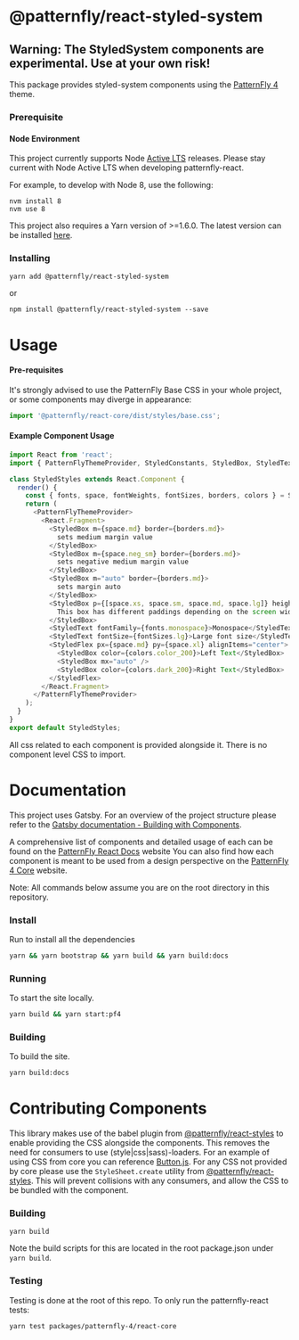 # @patternfly/react-styled-system

## Warning: The StyledSystem components are experimental. Use at your own risk!

This package provides styled-system components using the [PatternFly 4][patternfly-4] theme.

### Prerequisite

#### Node Environment

This project currently supports Node [Active LTS](https://github.com/nodejs/Release#release-schedule) releases. Please stay current with Node Active LTS when developing patternfly-react.

For example, to develop with Node 8, use the following:

```
nvm install 8
nvm use 8
```

This project also requires a Yarn version of >=1.6.0. The latest version can be installed [here](https://yarnpkg.com/).

### Installing

```
yarn add @patternfly/react-styled-system
```

or

```
npm install @patternfly/react-styled-system --save
```

# Usage

#### Pre-requisites

It's strongly advised to use the PatternFly Base CSS in your whole project, or some components may diverge in appearance:

```javascript
import '@patternfly/react-core/dist/styles/base.css';
```

#### Example Component Usage

```javascript
import React from 'react';
import { PatternFlyThemeProvider, StyledConstants, StyledBox, StyledText } from '@patternfly/react-styled-system';

class StyledStyles extends React.Component {
  render() {
    const { fonts, space, fontWeights, fontSizes, borders, colors } = StyledConstants;
    return (
      <PatternFlyThemeProvider>
        <React.Fragment>
          <StyledBox m={space.md} border={borders.md}>
            sets medium margin value
          </StyledBox>
          <StyledBox m={space.neg_sm} border={borders.md}>
            sets negative medium margin value
          </StyledBox>
          <StyledBox m="auto" border={borders.md}>
            sets margin auto
          </StyledBox>
          <StyledBox p={[space.xs, space.sm, space.md, space.lg]} height={50} border={borders.md}>
            This box has different paddings depending on the screen width
          </StyledBox>
          <StyledText fontFamily={fonts.monospace}>Monospace</StyledText>
          <StyledText fontSize={fontSizes.lg}>Large font size</StyledText>
          <StyledFlex px={space.md} py={space.xl} alignItems="center">
            <StyledBox color={colors.color_200}>Left Text</StyledBox>
            <StyledBox mx="auto" />
            <StyledBox color={colors.dark_200}>Right Text</StyledBox>
          </StyledFlex>
        </React.Fragment>
      </PatternFlyThemeProvider>
    );
  }
}
export default StyledStyles;
```

All css related to each component is provided alongside it. There is no component level CSS to import.

# Documentation

This project uses Gatsby. For an overview of the project structure please refer to the [Gatsby documentation - Building with Components](https://www.gatsbyjs.org/docs/building-with-components/).

A comprehensive list of components and detailed usage of each can be found on the [PatternFly React Docs][docs] website
You can also find how each component is meant to be used from a design perspective on the [PatternFly 4 Core][patternfly-4] website.

Note: All commands below assume you are on the root directory in this repository.

### Install

Run to install all the dependencies

```sh
yarn && yarn bootstrap && yarn build && yarn build:docs
```

### Running

To start the site locally.

```sh
yarn build && yarn start:pf4
```

### Building

To build the site.

```sh
yarn build:docs
```

# Contributing Components

This library makes use of the babel plugin from [@patternfly/react-styles](../react-styles/README.md) to enable providing the CSS alongside the components. This removes the need for consumers to use (style|css|sass)-loaders. For an example of using CSS from core you can reference [Button.js](./src/components/Button/Button.js). For any CSS not provided by core please use the `StyleSheet.create` utility from [@patternfly/react-styles](../react-styles/README.md). This will prevent collisions with any consumers, and allow the CSS to be bundled with the component.

### Building

```
yarn build
```

Note the build scripts for this are located in the root package.json under `yarn build`.

### Testing

Testing is done at the root of this repo. To only run the patternfly-react tests:

```
yarn test packages/patternfly-4/react-core
```

[patternfly-4]: https://github.com/patternfly/patternfly
[docs]: https://patternfly-react.surge.sh/patternfly-4

